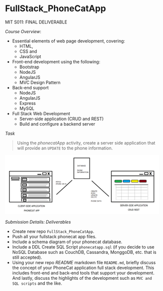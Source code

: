 # FullStack_PhoneCatApp

MIT S011: FINAL DELIVERABLE

_Course Overview_:

 * Essential elements of web page development, covering:
 	* HTML,
 	* CSS and
 	* JavaScript
 * Front-end development using the following: 	
 	* Bootstrap
 	* NodeJS
 	* AngularJS
 	* MVC Design Pattern
 * Back-end support
 	* NodeJS
 	* AngularJS
 	* Express
 	* MySQL
 * Full Stack Web Development
 	* Server-side application (CRUD and REST)
 	* Build and configure a backend server

_Task_

>Using the _phonecatApp_ activity, create a server side application that will provide an ```UPDATE``` to the phone information.


![fullstack](https://github.com/clydeatuic/angularjsbasics/blob/master/fullstack.png?raw=true)


_Submission Details: Deliverables_

 * Create new repo ```FullStack_PhoneCatApp```.
 * Push all your fullstack phonecat app files.
 * Include a schema diagram of your phonecat database.
 * Include a DDL Create SQL Script ```phonecatapp.sql``` (if you decide to use NoSQL Database such as CouchDB, Cassandra, MonggoDB, etc. that is still accepted).
 * Using your new repo _README_ markdown file ```README.md```, briefly discuss the concept of your PhoneCat application full stack development. This includes front-end and back-end tools that support your development. And lastly, discuss the highlights of the development such as ```MVC and SQL scripts``` and the like.
